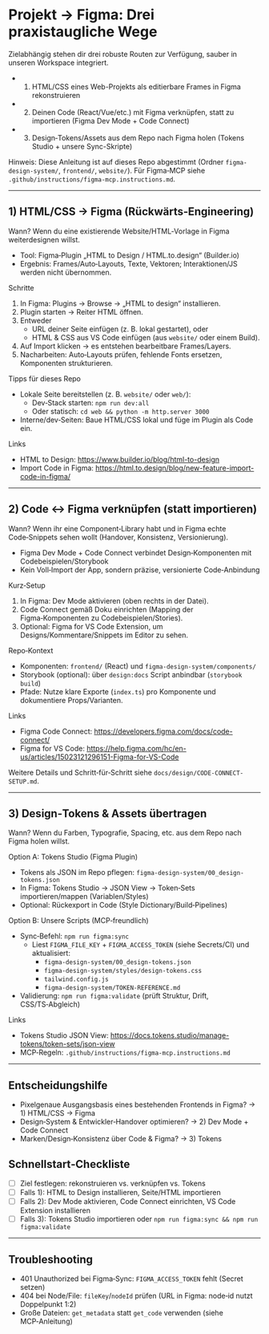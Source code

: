 # Projekt → Figma: Drei praxistaugliche Wege

Zielabhängig stehen dir drei robuste Routen zur Verfügung, sauber in unseren Workspace integriert.

- 1) HTML/CSS eines Web-Projekts als editierbare Frames in Figma rekonstruieren
- 2) Deinen Code (React/Vue/etc.) mit Figma verknüpfen, statt zu importieren (Figma Dev Mode + Code Connect)
- 3) Design‑Tokens/Assets aus dem Repo nach Figma holen (Tokens Studio + unsere Sync-Skripte)

Hinweis: Diese Anleitung ist auf dieses Repo abgestimmt (Ordner `figma-design-system/`, `frontend/`, `website/`). Für Figma‑MCP siehe `.github/instructions/figma-mcp.instructions.md`.

---

## 1) HTML/CSS → Figma (Rückwärts‑Engineering)

Wann? Wenn du eine existierende Website/HTML‑Vorlage in Figma weiterdesignen willst.

- Tool: Figma‑Plugin „HTML to Design / HTML.to.design“ (Builder.io)
- Ergebnis: Frames/Auto‑Layouts, Texte, Vektoren; Interaktionen/JS werden nicht übernommen.

Schritte
1) In Figma: Plugins → Browse → „HTML to design“ installieren.
2) Plugin starten → Reiter HTML öffnen.
3) Entweder
   - URL deiner Seite einfügen (z. B. lokal gestartet), oder
   - HTML & CSS aus VS Code einfügen (aus `website/` oder einem Build).
4) Auf Import klicken → es entstehen bearbeitbare Frames/Layers.
5) Nacharbeiten: Auto‑Layouts prüfen, fehlende Fonts ersetzen, Komponenten strukturieren.

Tipps für dieses Repo
- Lokale Seite bereitstellen (z. B. `website/` oder `web/`):
  - Dev‑Stack starten: `npm run dev:all`
  - Oder statisch: `cd web && python -m http.server 3000`
- Interne/dev‑Seiten: Baue HTML/CSS lokal und füge im Plugin als Code ein.

Links
- HTML to Design: https://www.builder.io/blog/html-to-design
- Import Code in Figma: https://html.to.design/blog/new-feature-import-code-in-figma/

---

## 2) Code ↔︎ Figma verknüpfen (statt importieren)

Wann? Wenn ihr eine Component‑Library habt und in Figma echte Code‑Snippets sehen wollt (Handover, Konsistenz, Versionierung).

- Figma Dev Mode + Code Connect verbindet Design‑Komponenten mit Codebeispielen/Storybook
- Kein Voll‑Import der App, sondern präzise, versionierte Code‑Anbindung

Kurz‑Setup
1) In Figma: Dev Mode aktivieren (oben rechts in der Datei).
2) Code Connect gemäß Doku einrichten (Mapping der Figma‑Komponenten zu Codebeispielen/Stories).
3) Optional: Figma for VS Code Extension, um Designs/Kommentare/Snippets im Editor zu sehen.

Repo‑Kontext
- Komponenten: `frontend/` (React) und `figma-design-system/components/`
- Storybook (optional): über `design:docs` Script anbindbar (`storybook build`)
- Pfade: Nutze klare Exporte (`index.ts`) pro Komponente und dokumentiere Props/Varianten.

Links
- Figma Code Connect: https://developers.figma.com/docs/code-connect/
- Figma for VS Code: https://help.figma.com/hc/en-us/articles/15023121296151-Figma-for-VS-Code

Weitere Details und Schritt‑für‑Schritt siehe `docs/design/CODE-CONNECT-SETUP.md`.

---

## 3) Design‑Tokens & Assets übertragen

Wann? Wenn du Farben, Typografie, Spacing, etc. aus dem Repo nach Figma holen willst.

Option A: Tokens Studio (Figma Plugin)
- Tokens als JSON im Repo pflegen: `figma-design-system/00_design-tokens.json`
- In Figma: Tokens Studio → JSON View → Token‑Sets importieren/mappen (Variablen/Styles)
- Optional: Rückexport in Code (Style Dictionary/Build‑Pipelines)

Option B: Unsere Scripts (MCP‑freundlich)
- Sync‑Befehl: `npm run figma:sync`
  - Liest `FIGMA_FILE_KEY` + `FIGMA_ACCESS_TOKEN` (siehe Secrets/CI) und aktualisiert:
    - `figma-design-system/00_design-tokens.json`
    - `figma-design-system/styles/design-tokens.css`
    - `tailwind.config.js`
    - `figma-design-system/TOKEN-REFERENCE.md`
- Validierung: `npm run figma:validate` (prüft Struktur, Drift, CSS/TS‑Abgleich)

Links
- Tokens Studio JSON View: https://docs.tokens.studio/manage-tokens/token-sets/json-view
- MCP‑Regeln: `.github/instructions/figma-mcp.instructions.md`

---

## Entscheidungshilfe
- Pixelgenaue Ausgangsbasis eines bestehenden Frontends in Figma? → 1) HTML/CSS → Figma
- Design‑System & Entwickler‑Handover optimieren? → 2) Dev Mode + Code Connect
- Marken/Design‑Konsistenz über Code & Figma? → 3) Tokens

## Schnellstart‑Checkliste
- [ ] Ziel festlegen: rekonstruieren vs. verknüpfen vs. Tokens
- [ ] Falls 1): HTML to Design installieren, Seite/HTML importieren
- [ ] Falls 2): Dev Mode aktivieren, Code Connect einrichten, VS Code Extension installieren
- [ ] Falls 3): Tokens Studio importieren oder `npm run figma:sync && npm run figma:validate`

---

## Troubleshooting
- 401 Unauthorized bei Figma‑Sync: `FIGMA_ACCESS_TOKEN` fehlt (Secret setzen)
- 404 bei Node/File: `fileKey`/`nodeId` prüfen (URL in Figma: node‑id nutzt Doppelpunkt 1:2)
- Große Dateien: `get_metadata` statt `get_code` verwenden (siehe MCP‑Anleitung)
